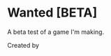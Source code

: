 # Wanted [BETA]
 A beta test of a game I'm making.

Created by

[Logo]: https://github.com/Granger88/Wanted--BETA-/blob/main/assets/images/Tier3Games.png
